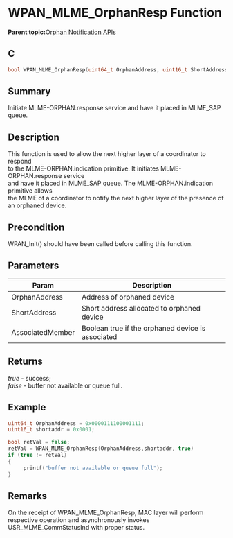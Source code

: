 # WPAN\_MLME\_OrphanResp Function

**Parent topic:**[Orphan Notification APIs](GUID-19870B21-B264-4D75-9015-8AFE421C5173.md)

## C

```c
bool WPAN_MLME_OrphanResp(uint64_t OrphanAddress, uint16_t ShortAddress, bool AssociatedMember)
```

## Summary

Initiate MLME-ORPHAN.response service and have it placed in MLME\_SAP queue.

## Description

This function is used to allow the next higher layer of a coordinator to respond<br />to the MLME-ORPHAN.indication primitive. It initiates MLME-ORPHAN.response service<br />and have it placed in MLME\_SAP queue. The MLME-ORPHAN.indication primitive allows<br />the MLME of a coordinator to notify the next higher layer of the presence of<br />an orphaned device.

## Precondition

WPAN\_Init\(\) should have been called before calling this function.

## Parameters

|Param|Description|
|-----|-----------|
|OrphanAddress|Address of orphaned device|
|ShortAddress|Short address allocated to orphaned device|
|AssociatedMember|Boolean true if the orphaned device is associated|

## Returns

*true* - success;<br />*false* - buffer not available or queue full.

## Example

```c
uint64_t OrphanAddress = 0x0000111100001111;
uint16_t shortaddr = 0x0001;

bool retVal = false;
retVal = WPAN_MLME_OrphanResp(OrphanAddress,shortaddr, true)
if (true != retVal)
{
     printf("buffer not available or queue full");
}
```

## Remarks

On the receipt of WPAN\_MLME\_OrphanResp, MAC layer will perform respective operation and asynchronously invokes USR\_MLME\_CommStatusInd with proper status.


